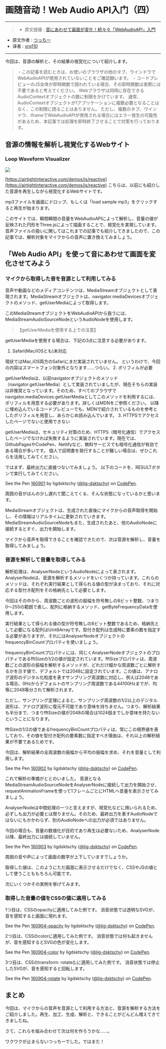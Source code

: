 # 画随音动！Web Audio API入门（四）

***

>* 原文链接 : [音にあわせて画面が変化！続々々「WebAudioAPI」入門](https://liginc.co.jp/310761)
* 原文作者 : [つっちー](http://liginc.co.jp/member/member_detail?user=tsuchiya)
* 译者 : [yrq110](https://github.com/yrq110)

***

今回は、音源の解析と、その結果の視覚化について紹介します。

> ・この記事を読むときは、お使いのブラウザの他のタブ、ウインドウでWebAudioAPIが使用されていないことをご確認願います。
・コードプレビューのJS全体が即時関数で囲われている場合、その即時関数は実際には不要であると考えてください。
> Webブラウザは同時に存在できるAudioContextオブジェクトの数に制限をかけています。
通常、AudioContextオブジェクトが1アプリケーションに複数必要となることはなく、この制限に困ることはありません。
ただし、複数のタブ、ウインドウ、iframeでWebAudioAPIが使用される場合にはエラー発生の可能性があるため、本記事では処理を即時終了させることで対策を行っております。

## 音源の情報を解析し視覚化するWebサイト
### Loop Waveform Visualizer

![](https://cdn.liginc.co.jp/wp-content/uploads/2016/06/waa03.png)

[https://airtightinteractive.com/demos/js/reactive](https://airtightinteractive.com/demos/js/reactive)
こちらは、以前にも紹介した音源を再生しながら視覚化するWebサイトです。

mp3ファイルを画面にドロップ、もしくは「load sample mp3」をクリックすると再生が始まります。

このサイトでは、瞬間瞬間の音量をWebAudioAPIによって解析し、音量の値が反映された円形をThree.jsによって描画することで、視覚化を実現しています。
音声ファイルの扱いに関してはこれまでの記事でも紹介してきましたので、この記事では、解析対象をマイクからの音声に置き換えてみましょう。

## 「Web Audio API」を使って音にあわせて画面を変化させてみよう

### マイクから取得した音を音源として利用してみる

音声や動画などのメディアコンテンツは、MediaStreamオブジェクトとして表現されます。MediaStreamオブジェクトは、navigator.mediaDevicesオブジェクトのメソッド、getUserMediaによって取得します。

このMediaStreamオブジェクトをWebAudioAPIから扱うには、MediaStreamAudioSourceNodeというAudioNodeを使用します。

>【getUserMediaを使用する上での注意】

getUserMediaを使用する場合は、下記の3点に注意する必要があります。

1. Safari(Mac/iOSとも)未対応

  現状ではMac,iOS両方のSafariにまだ実装されていません。
  というわけで、今回の内容はスマートフォン対象外となります……つらい。
2. ポリフィルが必要

  getUserMediaは、以前navigatorオブジェクトのメソッド（navigator.getUserMedia）として実装されていましたが、現在そちらの実装は非推奨となっています。そのため、すべてのブラウザでnavigator.mediaDevices.getUserMediaとしてこのメソッドを利用するには、ポリフィルを用意する必要があります。詳しくはMDNをご参照ください。
  以降に埋め込んでいるコードプレビューでも、MDNで紹介されているものを参考としたポリフィルを用意し、あらかじめ読み込んでいます。
3. HTTPSでアクセスしたページでないと使用できない

  getUserMediaは、セキュリティ対策のため、HTTPS（暗号化通信）でアクセスしたページでなければ失敗するように実装されています。現在では、GithubPagesやCodePen、Netlifyなど、無料サービスでも暗号化通信が有効である場合が多いです。
  個人で証明書を発行することが難しい場合は、ぜひこれらを活用してみてください。

ではまず、最終出力に直接つないでみましょう。
以下のコードを、RESULTボタンで実行してみてください。

<p data-height="265" data-theme-id="0" data-slug-hash="jrbJGX" data-default-tab="js" data-user="lig-dsktschy" data-embed-version="2" data-pen-title="160901" class="codepen">See the Pen <a href="http://codepen.io/lig-dsktschy/pen/jrbJGX/">160901</a> by ligdsktschy (<a href="http://codepen.io/lig-dsktschy">@lig-dsktschy</a>) on <a href="http://codepen.io">CodePen</a>.</p>
<script async src="https://production-assets.codepen.io/assets/embed/ei.js"></script>

周囲の音がほんの少し遅れて聞こえてくる、そんな状態になっているかと思います。

MediaStreamオブジェクトは、生成された直後にマイクからの音声取得を開始し、その情報はリアルタイムに更新されていきます。MediaStreamAudioSourceNodeもまた、生成されたあと、他のAudioNodeに接続するとすぐ、出力を開始します。

マイクから音声を取得できることを確認できたので、次は音源を解析し、音量を取得してみましょう。

### 音源を解析して音量を取得してみる

解析処理は、AnalyserNodeというAudioNodeによって表されます。
AnalyserNodeは、音源を解析するメソッドをいくつか持っています。これらのメソッドは、それぞれ実行結果として得られる値の型が決まっており、それに対応する型付き配列をその格納先として必要とします。

今回はその中から、周波数ごとの波形の振幅を符号無しの8ビット整数、つまり0～255の範囲で表し、配列に格納するメソッド、getByteFrequencyDataを使用します。

実行結果として得られる値の型が符号無しの8ビット整数であるため、格納先として必要になる配列はUint8Arrayです。型付き配列は生成時に要素の数を指定する必要がありますが、それにはAnalyserNodeオブジェクトのfrequencyBinCountプロパティを使いましょう。

frequencyBinCountプロパティには、同じくAnalyserNodeオブジェクトのプロパティであるfftSizeの1/2の値が設定されています。fftSizeプロパティは、周波数ごとの波形の振幅を解析するメソッドが、どれだけ細かな周波数ごとに解析するかを示す値で、デフォルトでは2048に設定されています。この値は、アナログ波形のデジタル化粒度を表すサンプリング周波数に対応し、例えば2048である場合、0Hzからデフォルトのサンプリング周波数である44100Hzまでが、均等に2048等分されて解析されます。

ただし、サンプリング定理によると、サンプリング周波数の1/2以上のデジタル波形は、アナログ波形に復元不可能であり意味を持ちません。つまり、解析結果も半分まで、つまりfftSizeの値が2048の場合は1024個までしか意味を持たないということになります。

fftSizeの1/2の値であるfrequencyBinCountプロパティは、常にこの境界値を表しており、その値を型付き配列の要素数に指定すべき理由は、それ以上の解析結果が不要であるためです。

今回は、解析結果の全周波数の振幅から平均の振幅を求め、それを音量として利用します。

<p data-height="265" data-theme-id="0" data-slug-hash="vXLYVZ" data-default-tab="js" data-user="lig-dsktschy" data-embed-version="2" data-pen-title="160902" class="codepen">See the Pen <a href="http://codepen.io/lig-dsktschy/pen/vXLYVZ/">160902</a> by ligdsktschy (<a href="http://codepen.io/lig-dsktschy">@lig-dsktschy</a>) on <a href="http://codepen.io">CodePen</a>.</p>
<script async src="https://production-assets.codepen.io/assets/embed/ei.js"></script>

これで解析の準備がととのいました。
音源となるMediaStreamAudioSourceNodeをAnalyserNodeに接続して出力を開始させ、requestAnimationFrameを使って1フレームごとにHTMLへ音量を表示させてみましょう。

AnalyserNodeは中間処理の一つと言えますが、視覚化などに用いられるため、必ずしも出力が必要とは限りません。そのため、最終出力を表すAudioNodeではないにもかかわらず、別のAudioNodeへの出力が必須ではありません。

今回の場合も、音量の数値化が目的であり再生は必要ないため、AnalyserNode以降、最終出力には接続していません。

<p data-height="265" data-theme-id="0" data-slug-hash="bwENGz" data-default-tab="js,result" data-user="lig-dsktschy" data-embed-version="2" data-pen-title="160903" class="codepen">See the Pen <a href="http://codepen.io/lig-dsktschy/pen/bwENGz/">160903</a> by ligdsktschy (<a href="http://codepen.io/lig-dsktschy">@lig-dsktschy</a>) on <a href="http://codepen.io">CodePen</a>.</p>
<script async src="https://production-assets.codepen.io/assets/embed/ei.js"></script>

周囲の音や声によって画面の数字が上下していますでしょうか。

取得した値は、このようにただ画面に表示させるだけでなく、CSSやJSの値として使うことももちろん可能です。

次にいくつかその実例を挙げてみます。

### 取得した音量の値をCSSの値に適用してみる

1つ目は、CSSのopacityに適用してみた例です。
消音状態では透明なSVGが、音を感知すると画面に現れます。

<p data-height="265" data-theme-id="0" data-slug-hash="WGxKvo" data-default-tab="js,result" data-user="lig-dsktschy" data-embed-version="2" data-pen-title="160904-opacity" class="codepen">See the Pen <a href="http://codepen.io/lig-dsktschy/pen/WGxKvo/">160904-opacity</a> by ligdsktschy (<a href="http://codepen.io/lig-dsktschy">@lig-dsktschy</a>) on <a href="http://codepen.io">CodePen</a>.</p>
<script async src="https://production-assets.codepen.io/assets/embed/ei.js"></script>

2つ目は、CSSのcolorに適用してみた例です。
消音状態では何も起きませんが、音を感知するとSVGの色が変化します。

<p data-height="265" data-theme-id="0" data-slug-hash="kkXjkZ" data-default-tab="js,result" data-user="lig-dsktschy" data-embed-version="2" data-pen-title="160904-color" class="codepen">See the Pen <a href="http://codepen.io/lig-dsktschy/pen/kkXjkZ/">160904-color</a> by ligdsktschy (<a href="http://codepen.io/lig-dsktschy">@lig-dsktschy</a>) on <a href="http://codepen.io">CodePen</a>.</p>
<script async src="https://production-assets.codepen.io/assets/embed/ei.js"></script>

3つ目は、CSSのtransform: rotate();に適用してみた例です。
消音状態では停止したSVGが、音を感知すると回転します。

<p data-height="265" data-theme-id="0" data-slug-hash="KgrBYZ" data-default-tab="js,result" data-user="lig-dsktschy" data-embed-version="2" data-pen-title="160904-rotate" class="codepen">See the Pen <a href="http://codepen.io/lig-dsktschy/pen/KgrBYZ/">160904-rotate</a> by ligdsktschy (<a href="http://codepen.io/lig-dsktschy">@lig-dsktschy</a>) on <a href="http://codepen.io">CodePen</a>.</p>
<script async src="https://production-assets.codepen.io/assets/embed/ei.js"></script>

## まとめ

今回は、マイクからの音声を音源として利用する方法と、音源を解析する方法をご紹介しました。再生、加工、生成、解析と、できることがどんどん増えてきてきましたね。

さて、これらを組み合わせて次は何を作ろうかな……。

ワクワクが止まらないつっちーでした。ではまた！
